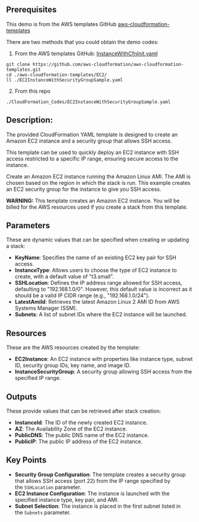 ## Prerequisites

This demo is from the AWS templates GitHub [aws-cloudformation-templates](https://github.com/aws-cloudformation/aws-cloudformation-templates)

There are two methods that you could obtain the demo codes:
1. From the AWS templates GitHub: [InstanceWithCfnInit.yaml](https://github.com/aws-cloudformation/aws-cloudformation-templates/blob/main/EC2/InstanceWithCfnInit.yaml "InstanceWithCfnInit.yaml")
```
git clone https://github.com/aws-cloudformation/aws-cloudformation-templates.git
cd ./aws-cloudformation-templates/EC2/
ll ./EC2InstanceWithSecurityGroupSample.yaml
```
2. From this repo
```
./CloudFormation_Codes/EC2InstanceWithSecurityGroupSample.yaml
```


## Description:

The provided CloudFormation YAML template is designed to create an Amazon EC2 instance and a security group that allows SSH access.

This template can be used to quickly deploy an EC2 instance with SSH access restricted to a specific IP range, ensuring secure access to the instance.

Create an Amazon EC2 instance running the Amazon Linux AMI. The AMI is chosen based on the region in which the stack is run. This example creates an EC2 security group for the instance to give you SSH access. 

**WARNING:** 
This template creates an Amazon EC2 instance. You will be billed for the AWS resources used if you create a stack from this template.


## Parameters

These are dynamic values that can be specified when creating or updating a stack:
- **KeyName**: Specifies the name of an existing EC2 key pair for SSH access.
- **InstanceType**: Allows users to choose the type of EC2 instance to create, with a default value of "t3.small".
- **SSHLocation**: Defines the IP address range allowed for SSH access, defaulting to "192.168.1.0/0". However, this default value is incorrect as it should be a valid IP CIDR range (e.g., "192.168.1.0/24").
- **LatestAmiId**: Retrieves the latest Amazon Linux 2 AMI ID from AWS Systems Manager (SSM).
- **Subnets**: A list of subnet IDs where the EC2 instance will be launched.


## Resources

These are the AWS resources created by the template:
- **EC2Instance**: An EC2 instance with properties like instance type, subnet ID, security group IDs, key name, and image ID.
- **InstanceSecurityGroup**: A security group allowing SSH access from the specified IP range.


## Outputs

These provide values that can be retrieved after stack creation:
- **InstanceId**: The ID of the newly created EC2 instance.
- **AZ**: The Availability Zone of the EC2 instance.
- **PublicDNS**: The public DNS name of the EC2 instance.
- **PublicIP**: The public IP address of the EC2 instance.

## Key Points

- **Security Group Configuration**: The template creates a security group that allows SSH access (port 22) from the IP range specified by the `SSHLocation` parameter.
- **EC2 Instance Configuration**: The instance is launched with the specified instance type, key pair, and AMI.
- **Subnet Selection**: The instance is placed in the first subnet listed in the `Subnets` parameter.